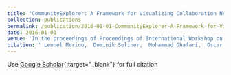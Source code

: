 ```yaml
---
title: "CommunityExplorer: A Framework for Visualizing Collaboration Networks"
collection: publications
permalink: /publication/2016-01-01-CommunityExplorer-A-Framework-for-Visualizing-Collaboration-Networks
date: 2016-01-01
venue: 'In the proceedings of Proceedings of International Workshop on Smalltalk Technologies (IWST 2016)'
citation: ' Leonel Merino,  Dominik Seliner,  Mohammad Ghafari,  Oscar Nierstrasz, &quot;CommunityExplorer: A Framework for Visualizing Collaboration Networks.&quot; In the proceedings of Proceedings of International Workshop on Smalltalk Technologies (IWST 2016), 2016.'
---
```

Use [Google Scholar](https://scholar.google.com/scholar?q=CommunityExplorer:+A+Framework+for+Visualizing+Collaboration+Networks){:target="_blank"} for full citation